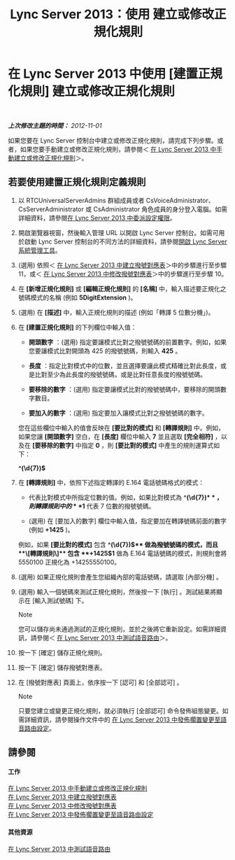 ﻿---
title: Lync Server 2013：使用 建立或修改正規化規則
TOCTitle: 使用 建立或修改正規化規則
ms:assetid: e8547d7b-f74d-4a73-9a7d-df20d7a87fcd
ms:mtpsurl: https://technet.microsoft.com/zh-tw/library/Gg399036(v=OCS.15)
ms:contentKeyID: 49292665
ms.date: 08/24/2015
mtps_version: v=OCS.15
ms.translationtype: HT
---

# 在 Lync Server 2013 中使用 [建置正規化規則] 建立或修改正規化規則
 

_**上次修改主題的時間：** 2012-11-01_

如果您要在 Lync Server 控制台中建立或修改正規化規則，請完成下列步驟。或者，如果您要手動建立或修改正規化規則，請參閱＜ [在 Lync Server 2013 中手動建立或修改正規化規則](lync-server-2013-create-or-modify-a-normalization-rule-manually.md)＞。

## 若要使用建置正規化規則定義規則

1.  以 RTCUniversalServerAdmins 群組成員或者 CsVoiceAdministrator、CsServerAdministrator 或 CsAdministrator 角色成員的身分登入電腦。如需詳細資料，請參閱[在 Lync Server 2013 中委派設定權限](lync-server-2013-delegate-setup-permissions.md)。

2.  開啟瀏覽器視窗，然後輸入管理 URL 以開啟 Lync Server 控制台。如需可用於啟動 Lync Server 控制台的不同方法的詳細資料，請參閱[開啟 Lync Server 系統管理工具](lync-server-2013-open-lync-server-administrative-tools.md)。

3.  (選用) 依照＜ [在 Lync Server 2013 中建立撥號對應表](lync-server-2013-create-a-dial-plan.md)＞中的步驟進行至步驟 11，或＜ [在 Lync Server 2013 中修改撥號對應表](lync-server-2013-modify-a-dial-plan.md)＞中的步驟進行至步驟 10。

4.  在 **\[新增正規化規則\]** 或 **\[編輯正規化規則\]** 的 **\[名稱\]** 中，輸入描述要正規化之號碼模式的名稱 (例如 **5DigitExtension** )。

5.  (選用) 在 **\[描述\]** 中，輸入正規化規則的描述 (例如「轉譯 5 位數分機」)。

6.  在 **\[建置正規化規則\]** 的下列欄位中輸入值：
    
      - **開頭數字** ：(選用) 指定要讓模式比對之撥號號碼的前置數字。例如，如果您要讓模式比對開頭為 425 的撥號號碼，則輸入 **425** 。
    
      - **長度** ：指定比對模式中的位數，並且選擇要讓此模式精確比對此長度，或是比對至少為此長度的撥號號碼，或是比對任意長度的撥號號碼。
    
      - **要移除的數字** ：(選用) 指定要讓模式比對的撥號號碼中，要移除的開頭數字數目。
    
      - **要加入的數字** ：(選用) 指定要加入讓模式比對之撥號號碼的數字。
    
    您在這些欄位中輸入的值會反映在 **\[要比對的模式\]** 和 **\[轉譯規則\]** 中。例如，如果您讓 **\[開頭數字\]** 空白，在 **\[長度\]** 欄位中輸入 **7** 並且選取 **\[完全相符\]** ，以及在 **\[要移除的數字\]** 中指定 **0** ，則 **\[要比對的模式\]** 中產生的規則運算式如下：
    
    **^(\\d{7})$**

7.  在 **\[轉譯規則\]** 中，依照下述指定轉譯的 E.164 電話號碼格式的模式：
    
      - 代表比對模式中所指定位數的值。例如，如果比對模式為 **^(\\d{7})$** ，則轉譯規則中的 **$1** 代表 7 位數的撥號號碼。
    
      - (選用) 在 \[要加入的數字\] 欄位中輸入值，指定要加在轉譯號碼前面的數字 (例如 **+1425** )。
    
    例如，如果 **\[要比對的模式\]** 包含 **^(\\d{7})$** 做為撥號號碼的模式，而且 **\[轉譯規則\]** 包含 **+1425$1** 做為 E.164 電話號碼的模式，則規則會將 5550100 正規化為 +14255550100。

8.  (選用) 如果正規化規則會產生您組織內部的電話號碼，請選取 \[內部分機\] 。

9.  (選用) 輸入一個號碼來測試正規化規則，然後按一下 \[執行\] 。測試結果將顯示在 \[輸入測試號碼\] 下。
    
    > [!NOTE]  
    > 您可以儲存尚未通過測試的正規化規則，並於之後將它重新設定。如需詳細資訊，請參閱＜ <a href="lync-server-2013-test-voice-routing.md">在 Lync Server 2013 中測試語音路由</a>＞。
    


10. 按一下 \[確定\] 儲存正規化規則。

11. 按一下 \[確定\] 儲存撥號對應表。

12. 在 \[撥號對應表\] 頁面上，依序按一下 \[認可\] 和 \[全部認可\] 。
    
    > [!NOTE]  
    > 只要您建立或變更正規化規則，就必須執行 [全部認可] 命令發佈組態變更。如需詳細資訊，請參閱操作文件中的 <a href="lync-server-2013-publish-pending-changes-to-the-voice-routing-configuration.md">在 Lync Server 2013 中發佈擱置變更至語音路由設定</a>。
    


## 請參閱

#### 工作

[在 Lync Server 2013 中手動建立或修改正規化規則](lync-server-2013-create-or-modify-a-normalization-rule-manually.md)  
[在 Lync Server 2013 中建立撥號對應表](lync-server-2013-create-a-dial-plan.md)  
[在 Lync Server 2013 中修改撥號對應表](lync-server-2013-modify-a-dial-plan.md)  
[在 Lync Server 2013 中發佈擱置變更至語音路由設定](lync-server-2013-publish-pending-changes-to-the-voice-routing-configuration.md)  

#### 其他資源

[在 Lync Server 2013 中測試語音路由](lync-server-2013-test-voice-routing.md)

